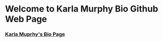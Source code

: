# Welcome to Karla Murphy Bio Github Web Page

### [Karla Muprhy's Bio Page](https://krla20.github.io/Project2_Demo/)
